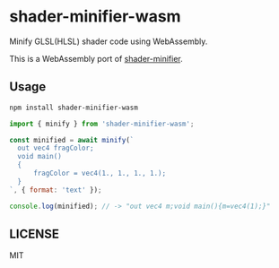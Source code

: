 # shader-minifier-wasm

Minify GLSL(HLSL) shader code using WebAssembly.

This is a WebAssembly port of [shader-minifier](https://github.com/laurentlb/shader-minifier).

## Usage

```sh
npm install shader-minifier-wasm
```

```javascript
import { minify } from 'shader-minifier-wasm';

const minified = await minify(`
  out vec4 fragColor;
  void main()
  {
      fragColor = vec4(1., 1., 1., 1.);
  }
`, { format: 'text' });

console.log(minified); // -> "out vec4 m;void main(){m=vec4(1);}"
```

## LICENSE

MIT
